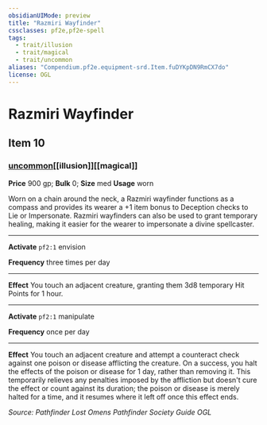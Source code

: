 ```yaml
---
obsidianUIMode: preview
title: "Razmiri Wayfinder"
cssclasses: pf2e,pf2e-spell
tags:
  - trait/illusion
  - trait/magical
  - trait/uncommon
aliases: "Compendium.pf2e.equipment-srd.Item.fuDYKpDN9RmCX7do"
license: OGL
---
```

# Razmiri Wayfinder
## Item 10
### [uncommon](uncommon "Uncommon Rarity Trait")[[illusion]][[magical]]


**Price** 900 gp; 
**Bulk** 0; **Size** med
**Usage** worn

Worn on a chain around the neck, a Razmiri wayfinder functions as a compass and provides its wearer a +1 item bonus to Deception checks to Lie or Impersonate. Razmiri wayfinders can also be used to grant temporary healing, making it easier for the wearer to impersonate a divine spellcaster.

* * *

**Activate** `pf2:1` envision

**Frequency** three times per day

* * *

**Effect** You touch an adjacent creature, granting them 3d8 temporary Hit Points for 1 hour.

* * *

**Activate** `pf2:1` manipulate

**Frequency** once per day

* * *

**Effect** You touch an adjacent creature and attempt a counteract check against one poison or disease afflicting the creature. On a success, you halt the effects of the poison or disease for 1 day, rather than removing it. This temporarily relieves any penalties imposed by the affliction but doesn't cure the effect or count against its duration; the poison or disease is merely halted for a time, and it resumes where it left off once this effect ends.

*Source: Pathfinder Lost Omens Pathfinder Society Guide*
*OGL*